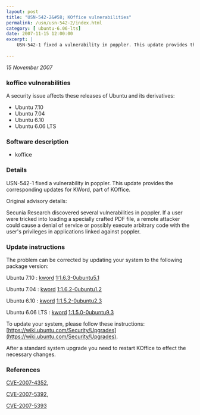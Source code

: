 ```yaml
---
layout: post
title: "USN-542-2&#58; KOffice vulnerabilities"
permalink: /usn/usn-542-2/index.html
category: [ ubuntu-6.06-lts]
date: 2007-11-15 12:00:00
excerpt: |
    USN-542-1 fixed a vulnerability in poppler. This update provides the corresponding updates for KWord, part of KOffice.
    
--- 
```

 
 

*15 November 2007*

### koffice vulnerabilities

A security issue affects these releases of Ubuntu and its derivatives:

* Ubuntu 7.10
* Ubuntu 7.04
* Ubuntu 6.10
* Ubuntu 6.06 LTS

### Software description

* koffice 

### Details

USN-542-1 fixed a vulnerability in poppler. This update provides the corresponding updates for KWord, part of KOffice.

Original advisory details:

 Secunia Research discovered several vulnerabilities in poppler. If a user were tricked into loading a specially crafted PDF file, a remote attacker could cause a denial of service or possibly execute arbitrary code with the user&#39;s privileges in applications linked against poppler. 

### Update instructions

The problem can be corrected by updating your system to the following package version:

Ubuntu 7.10
 : [kword](https://launchpad.net/ubuntu/+source/koffice) <span> [1:1.6.3-0ubuntu5.1](https://launchpad.net/ubuntu/+source/koffice/1:1.6.3-0ubuntu5.1) </span> 

Ubuntu 7.04
 : [kword](https://launchpad.net/ubuntu/+source/koffice) <span> [1:1.6.2-0ubuntu1.2](https://launchpad.net/ubuntu/+source/koffice/1:1.6.2-0ubuntu1.2) </span> 

Ubuntu 6.10
 : [kword](https://launchpad.net/ubuntu/+source/koffice) <span> [1:1.5.2-0ubuntu2.3](https://launchpad.net/ubuntu/+source/koffice/1:1.5.2-0ubuntu2.3) </span> 

Ubuntu 6.06 LTS
 : [kword](https://launchpad.net/ubuntu/+source/koffice) <span> [1:1.5.0-0ubuntu9.3](https://launchpad.net/ubuntu/+source/koffice/1:1.5.0-0ubuntu9.3) </span> 

To update your system, please follow these instructions: [https://wiki.ubuntu.com/Security/Upgrades](https://wiki.ubuntu.com/Security/Upgrades).

After a standard system upgrade you need to restart KOffice to effect the necessary changes. 

### References

 
 [CVE-2007-4352](http://people.ubuntu.com/~ubuntu-security/cve/CVE-2007-4352), 

 [CVE-2007-5392](http://people.ubuntu.com/~ubuntu-security/cve/CVE-2007-5392), 

 [CVE-2007-5393](http://people.ubuntu.com/~ubuntu-security/cve/CVE-2007-5393)
 

